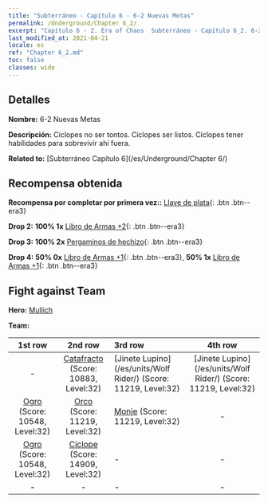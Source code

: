 ```yaml
---
title: "Subterráneo - Capítulo 6 - 6-2 Nuevas Metas"
permalink: /Underground/Chapter 6_2/
excerpt: "Capítulo 6 - 2. Era of Chaos  Subterráneo - Capítulo 6_2. 6-2 Nuevas Metas"
last_modified_at: 2021-04-21
locale: es
ref: "Chapter 6_2.md"
toc: false
classes: wide
---
```


## Detalles

 **Nombre:** 6-2 Nuevas Metas

 **Descripción:** Cíclopes no ser tontos. Cíclopes ser listos. Cíclopes tener habilidades para sobrevivir ahí fuera.

 **Related to:** [Subterráneo Capítulo 6](/es/Underground/Chapter 6/)

## Recompensa obtenida

 **Recompensa por completar por primera vez::** [Llave de plata](/es/Items/con_693/){: .btn .btn--era3}

 **Drop 2:** **100% 1x** [Libro de Armas +2](/es/Items/mat_32/){: .btn .btn--era3}

 **Drop 3:** **100% 2x** [Pergaminos de hechizo](/es/Items/con_694/){: .btn .btn--era3}

 **Drop 4:** **50% 0x** [Libro de Armas +1](/es/Items/mat_25/){: .btn .btn--era3}, **50% 1x** [Libro de Armas +1](/es/Items/mat_25/){: .btn .btn--era3}


## Fight against Team
 **Hero:** [Mullich](/es/heroes/Mullich/)

 **Team:**


  | 1st row | 2nd row | 3rd row | 4th row |
  |:----:|:----:|:----|:----:|
  | - | [Catafracto](/es/units/Cavalier/) (Score: 10883, Level:32)  | [Jinete Lupino](/es/units/Wolf Rider/) (Score: 11219, Level:32)  | [Jinete Lupino](/es/units/Wolf Rider/) (Score: 11219, Level:32)  |
  | [Ogro](/es/units/Ogre/) (Score: 10548, Level:32)  | [Orco](/es/units/Orc/) (Score: 11219, Level:32)  | [Monje](/es/units/Monk/) (Score: 11219, Level:32)  | - |
  | [Ogro](/es/units/Ogre/) (Score: 10548, Level:32)  | [Cíclope](/es/units/Cyclops/) (Score: 14909, Level:32)  | - | - |
  | - | - | - | - |


